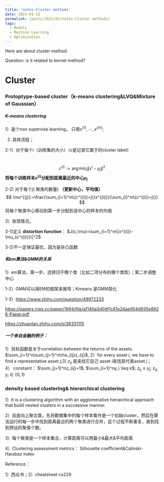 ```yaml
---
title: 'notes-Cluster methods'
date: 2021-01-15
permalink: /posts/2021/01/notes-Cluster methods/
tags:
  - Models
  - Machine Learning
  - Optimization
---
```


Here are about cluster method. 

Question: is it related to kernel method?





# Cluster



### Protoptype-based cluster（**k-means clustering**&LVQ&Mixture of Gaussian）

##### K-means clustering

1）是个non supervise learning， 只用${x^{(1)},\cdots, x^{(m)}}$;

2) 具体流程；

2-1）对于每个$i$（训练集的大小）（c是记录它属于的cluster label）

​	
$$
c^{(i)}:=\arg \min_{j}\|x^{i}-\mu_j\|^2
$$
**将每个训练样本$x^{(i)}$分配到距离最近的中心$\mu_j$**

2-2) 对于每个$j$( 聚类的数量) **（更新中心，平均值）**
$$
\mu^{(j)}:=\frac{\sum_{i=1}^m\{c^{(i)}=j\}x^{(i)}}{\sum_{i}^m\{c^{(i)}=j\}}
$$
将每个聚类中心移动到第一步分配到该中心的样本的均值

3）收敛情况，

3-1)定义 **distortion function**： $J(c,\mu)=\sum_{i=1}^m\|x^{(i)}-\mu_{c^{(i)}}\|^2$

3-2)不一定保证最优，因为是非凸函数

##### 和em算法&GMM的关系

1）em算法，第一步，选择归于哪个类（比如二项分布的哪个类型）；第二步调整中心

1-2）GMM可以用EM的框架来推导；Kmeans 是GMM简化

1-3）https://www.zhihu.com/question/49972233

https://papers.nips.cc/paper/1994/file/a1140a3d0df1c81e24ae954d935e8926-Paper.pdf

https://zhuanlan.zhihu.com/p/36331115

##### 一个来自金融的例子：

1）目标函数是关于correlation between the returns of the assets. $\sum_{i=1}^n\sum_{j=1}^n\rho_{ij}z_{ij}$,  2）for every asset $i$, we have to find a representative asset $j$;3) $z_{ij}$ 是来找它自己 asset $i$来找其代表asset $j$； 4） constaint： $\sum_{j=1}^nz_{ij}=1$; $\sum_{i=1}^ny_i \leq k$; $z_{ij}\leq y_j$; $z_{ij}, y_i \in \{0,1\}$

### density based clustering& **hierarchical clustering**

1）It is a clustering algorithm with an agglomerative hierarchical approach that build nested clusters in a successive manner.

2）自底向上聚合类，先将数据集中的每个样本看作是一个初始cluster，然后在算法运行的每一步中找到距离最近的两个聚类进行合并，这个过程不断重复，直到找到预设的聚类个数。

3）每个聚类是一个样本集合，计算距离可以用最小&最大&平均距离

4）Clustering assessment metrics： Silhouette coefficient&Calinski-Harabaz index





Reference：

1）西瓜书；2）cheatsheet cs229

